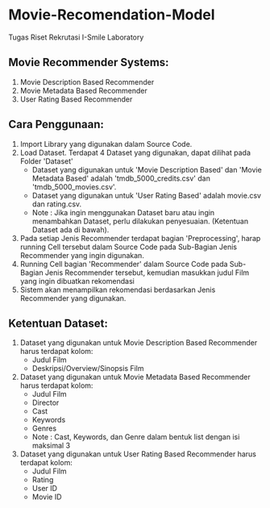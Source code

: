 # Movie-Recomendation-Model
Tugas Riset Rekrutasi I-Smile Laboratory

## Movie Recommender Systems:

1) Movie Description Based Recommender
2) Movie Metadata Based Recommender
3) User Rating Based Recommender

## Cara Penggunaan:

1) Import Library yang digunakan dalam Source Code.
2) Load Dataset. Terdapat 4 Dataset yang digunakan, dapat dilihat pada Folder 'Dataset'
   * Dataset yang digunakan untuk 'Movie Description Based' dan 'Movie Metadata Based' adalah 'tmdb_5000_credits.csv' dan 'tmdb_5000_movies.csv'.
   * Dataset yang digunakan untuk 'User Rating Based' adalah movie.csv dan rating.csv.
   * Note : Jika ingin menggunakan Dataset baru atau ingin menambahkan Dataset, perlu dilakukan penyesuaian. (Ketentuan Dataset ada di bawah).
3) Pada setiap Jenis Recommender terdapat bagian 'Preprocessing', harap running Cell tersebut dalam Source Code pada Sub-Bagian Jenis Recommender yang ingin digunakan.
4) Running Cell bagian 'Recommender' dalam Source Code pada Sub-Bagian Jenis Recommender tersebut, kemudian masukkan judul Film yang ingin dibuatkan rekomendasi
5) Sistem akan menampilkan rekomendasi berdasarkan Jenis Recommender yang digunakan.

## Ketentuan Dataset:

1) Dataset yang digunakan untuk Movie Description Based Recommender harus terdapat kolom:
   - Judul Film
   - Deskripsi/Overview/Sinopsis Film
2) Dataset yang digunakan untuk Movie Metadata Based Recommender harus terdapat kolom:
   - Judul Film
   - Director
   - Cast
   - Keywords
   - Genres
   * Note : Cast, Keywords, dan Genre dalam bentuk list dengan isi maksimal 3
3) Dataset yang digunakan untuk User Rating Based Recommender harus terdapat kolom:
   - Judul Film
   - Rating
   - User ID
   - Movie ID
